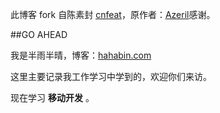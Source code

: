 此博客 fork 自陈素封 [cnfeat](cnfeat.com)，原作者：[Azeril](http://azeril.me/)感谢。

##GO AHEAD

我是半雨半晴，博客：[hahabin.com](hahabin.com)

这里主要记录我工作学习中学到的，欢迎你们来访。

现在学习 **移动开发** 。

